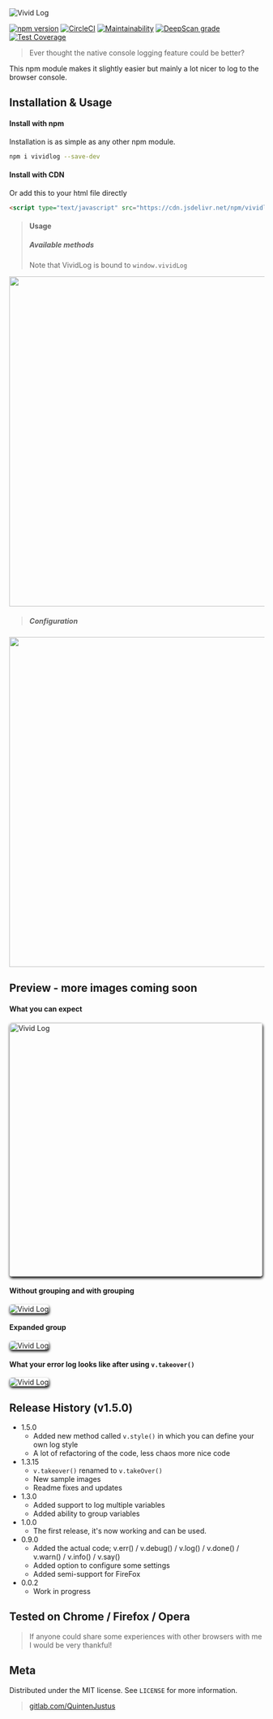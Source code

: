 <img src="https://gitlab.com/QuintenJustus/vividlog/raw/master/assets/logo.png" alt="Vivid Log"/>

[![npm version](https://badge.fury.io/js/vividlog.svg)](https://badge.fury.io/js/vividlog) [![CircleCI](https://circleci.com/gh/QuintenJustus/vividlog.svg?style=svg)](https://circleci.com/gh/QuintenJustus/vividlog) [![Maintainability](https://api.codeclimate.com/v1/badges/11d9beceb62db9ab9ef1/maintainability)](https://codeclimate.com/github/QuintenJustus/vividlog/maintainability) [![DeepScan grade](https://deepscan.io/api/teams/3510/projects/5183/branches/40300/badge/grade.svg)](https://deepscan.io/dashboard#view=project&tid=3510&pid=5183&bid=40300) [![Test Coverage](https://api.codeclimate.com/v1/badges/11d9beceb62db9ab9ef1/test_coverage)](https://codeclimate.com/github/QuintenJustus/vividlog/test_coverage)

> Ever thought the native console logging feature could be better?

This npm module makes it slightly easier but mainly a lot nicer to log to the browser console.

## Installation & Usage
#### Install with npm
Installation is as simple as any other npm module.<br>
```bash
npm i vividlog --save-dev
```

#### Install with CDN
Or add this to your html file directly <br>
```html
<script type="text/javascript" src="https://cdn.jsdelivr.net/npm/vividlog@latest/dist/vividLog.js"></script>
```

>#### Usage
>##### Available methods
>  Note that VividLog is bound to `window.vividLog`<br>
<img src="https://gitlab.com/QuintenJustus/vividlog/raw/master/assets/functions.png" width="650">

>##### Configuration
<img src="https://gitlab.com/QuintenJustus/vividlog/raw/master/assets/config.png" width="650">

## Preview - more images coming soon
#### What you can expect
<img src="https://gitlab.com/QuintenJustus/vividlog/raw/master/assets/withconsole.png"
     alt="Vivid Log" height="500" style="border-radius:5px; box-shadow: 1px 3px 5px black"/>

#### Without grouping and with grouping
<img src="https://gitlab.com/QuintenJustus/vividlog/raw/master/assets/groupedandwithout.png"
     alt="Vivid Log" style="border-radius:5px; box-shadow: 1px 3px 5px black"/>

#### Expanded group
<img src="https://gitlab.com/QuintenJustus/vividlog/raw/master/assets/grouped.png"
     alt="Vivid Log" style="border-radius:5px; box-shadow: 1px 3px 5px black"/>

#### What your error log looks like after using `v.takeover()`
<img src="https://gitlab.com/QuintenJustus/vividlog/raw/master/assets/errorcatching.png"
     alt="Vivid Log" style="border-radius:5px; box-shadow: 1px 3px 5px black"/>

## Release History (v1.5.0)
* 1.5.0
    * Added new method called `v.style()` in which you can define your own log style
    * A lot of refactoring of the code, less chaos more nice code
* 1.3.15
    * `v.takeover()` renamed to `v.takeOver()`
    * New sample images
    * Readme fixes and updates
* 1.3.0 
    * Added support to log multiple variables
    * Added ability to group variables 
* 1.0.0
    * The first release, it's now working and can be used.
* 0.9.0
    * Added the actual code; v.err() / v.debug() / v.log() / v.done() / v.warn() / v.info() / v.say()
    * Added option to configure some settings
    * Added semi-support for FireFox
* 0.0.2
    * Work in progress

## Tested on Chrome / Firefox / Opera
> If anyone could share some experiences with other browsers with me I would be very thankful!

## Meta

Distributed under the MIT license. See ``LICENSE`` for more information.

> [gitlab.com/QuintenJustus](https://gitlab.com/QuintenJustus)
